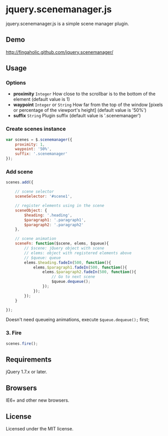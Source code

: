 # jquery.scenemanager.js

jquery.scenemanager.js is a simple scene manager plugin.

## Demo

http://fingaholic.github.com/jquery.scenemanager/

## Usage

### Options

* **proximity** `Integer` How close to the scrollbar is to the bottom of the element (default value is 1)
* **waypoint** `Integer` or `String` How far from the top of the window \[pixels or percentage of the viewport's height\] (default value is '50%')
* **suffix** `String` Plugin suffix (default value is '.scenemanager')

### Create scenes instance

```javascript
var scenes = $.scenemanager({
	proximity: 1,
	waypoint: '50%',
	suffix: '.scenemanager'
});
```

### Add scene

```javascript
scenes.add({

	// scene selector
	sceneSelector: '#scene1',

	// register elements using in the scene
	sceneObject: {
		$heading: '.heading',
		$paragraph1: '.paragraph1',
		$paragraph2: '.paragraph2'
	},

	// scene animation
	sceneFn: function($scene, elems, $queue){
		// $scene: jQuery object with scene
		// elems: object with registered elements above
		// $queue: queue
		elems.$heading.fadeIn(500, function(){
			elems.$paragraph1.fadeIn(500, function(){
				elems.$paragraph2.fadeIn(500, function(){
					// Go to next scene
					$queue.dequeue();
				});
			});
		});
	}

});
```
Doesn't need queueing animations, execute `$queue.dequeue();` first;

### 3. Fire

```javascript
scenes.fire();
```

## Requirements

jQuery 1.7.x or later.

## Browsers

IE6+ and other new browsers.

## License

Licensed under the MIT license.
